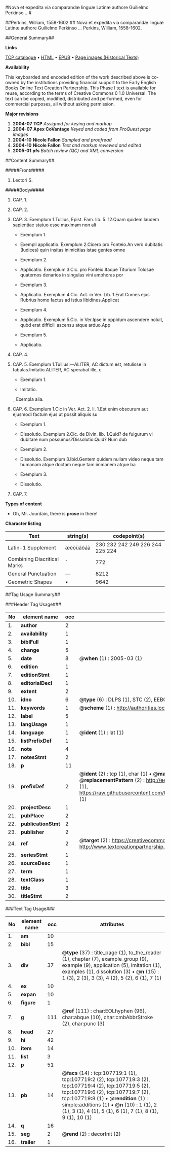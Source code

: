 #Nova et expedita via comparandæ linguæ Latinæ authore Guilielmo Perkinso ...#

##Perkins, William, 1558-1602.##
Nova et expedita via comparandæ linguæ Latinæ authore Guilielmo Perkinso ...
Perkins, William, 1558-1602.

##General Summary##

**Links**

[TCP catalogue](http://www.ota.ox.ac.uk/tcp/)  • 
[HTML](http://tei.it.ox.ac.uk/tcp/Texts-HTML/free/A54/A54390.html)  • 
[EPUB](http://tei.it.ox.ac.uk/tcp/Texts-EPUB/free/A54/A54390.epub) • 
[Page images (Historical Texts)](https://data.historicaltexts.jisc.ac.uk/view?pubId=eebo-18459186e&pageId=eebo-18459186e-107719-1)

**Availability**

This keyboarded and encoded edition of the
	       work described above is co-owned by the institutions
	       providing financial support to the Early English Books
	       Online Text Creation Partnership. This Phase I text is
	       available for reuse, according to the terms of Creative
	       Commons 0 1.0 Universal. The text can be copied,
	       modified, distributed and performed, even for
	       commercial purposes, all without asking permission.

**Major revisions**

1. __2004-07__ __TCP__ *Assigned for keying and markup*
1. __2004-07__ __Apex CoVantage__ *Keyed and coded from ProQuest page images*
1. __2004-10__ __Nicole Fallon__ *Sampled and proofread*
1. __2004-10__ __Nicole Fallon__ *Text and markup reviewed and edited*
1. __2005-01__ __pfs__ *Batch review (QC) and XML conversion*

##Content Summary##

#####Front#####

1. Lectori S.

#####Body#####

1. CAP. 1.

1. CAP. 2.

1. CAP. 3.
Exemplum 1.Tullius, Epist. Fam. lib. 5. 12.Quam quidem laudem sapientiae statuo esse maximam non ali
      * Exemplum 1.

      * Exempli applicatio.
Exemplum 2.Cicero pro Fonteio.An verò dubitatis (Iudices) quin insitas inimicitias istae gentes omne
      * Exemplum 2.

      * Applicatio.
Exemplum 3.Cic. pro Fonteio.Itaque Titurium Tolosae quaternos denarios in singulas vini amphoras por
      * Exemplum 3.

      * Applicatio.
Exemplum 4.Cic. Act. in Ver. Lib. 1.Erat Comes ejus Rubrius homo factus ad istius libidines.Applicat
      * Exemplum 4.

      * Applicatio.
Exemplum 5.Cic. in Ver.Ipse in oppidum ascendere noluit, quòd erat difficili ascensu atque arduo.App
      * Exemplum 5.

      * Applicatio.

1. CAP. 4.

1. CAP. 5.
Exemplum 1.Tullius.—ALITER, AC dictum est, retulisse in tabulas.Imitatio.ALITER, AC sperabat ille, c
      * Exemplum 1.

      * Imitatio.

    _ Exempla alia.

1. CAP. 6.
Exemplum 1.Cic in Ver. Act. 2. li. 1.Est enim obscurum aut ejusmodi factum ejus ut possit aliquis su
      * Exemplum 1.

      * Dissolutio.
Exemplum 2.Cic. de Divin. lib. 1.Quid? de fulgurum vi dubitare num possumus?Dissolutio.Quid? Num dub
      * Exemplum 2.

      * Dissolutio.
Exemplum 3.Ibid.Gentem quidem nullam video neque tam humanam atque doctam neque tam immanem atque ba
      * Exemplum 3.

      * Dissolutio.

1. CAP. 7.

**Types of content**

  * Oh, Mr. Jourdain, there is **prose** in there!

**Character listing**


|Text|string(s)|codepoint(s)|
|---|---|---|
|Latin-1 Supplement|æèòùâôáà|230 232 242 249 226 244 225 224|
|Combining             Diacritical Marks|̄|772|
|General Punctuation|—|8212|
|Geometric Shapes|▪|9642|

##Tag Usage Summary##

###Header Tag Usage###

|No|element name|occ|attributes|
|---|---|---|---|
|1.|__author__|2||
|2.|__availability__|1||
|3.|__biblFull__|1||
|4.|__change__|5||
|5.|__date__|8| @__when__ (1) : 2005-03 (1)|
|6.|__edition__|1||
|7.|__editionStmt__|1||
|8.|__editorialDecl__|1||
|9.|__extent__|2||
|10.|__idno__|6| @__type__ (6) : DLPS (1), STC (2), EEBO-CITATION (1), OCLC (1), VID (1)|
|11.|__keywords__|1| @__scheme__ (1) : http://authorities.loc.gov/ (1)|
|12.|__label__|5||
|13.|__langUsage__|1||
|14.|__language__|1| @__ident__ (1) : lat (1)|
|15.|__listPrefixDef__|1||
|16.|__note__|4||
|17.|__notesStmt__|2||
|18.|__p__|11||
|19.|__prefixDef__|2| @__ident__ (2) : tcp (1), char (1)  •  @__matchPattern__ (2) : ([0-9\-]+):([0-9IVX]+) (1), (.+) (1)  •  @__replacementPattern__ (2) : http://eebo.chadwyck.com/downloadtiff?vid=$1&page=$2 (1), https://raw.githubusercontent.com/textcreationpartnership/Texts/master/tcpchars.xml#$1 (1)|
|20.|__projectDesc__|1||
|21.|__pubPlace__|2||
|22.|__publicationStmt__|2||
|23.|__publisher__|2||
|24.|__ref__|2| @__target__ (2) : https://creativecommons.org/publicdomain/zero/1.0/ (1), http://www.textcreationpartnership.org/docs/. (1)|
|25.|__seriesStmt__|1||
|26.|__sourceDesc__|1||
|27.|__term__|1||
|28.|__textClass__|1||
|29.|__title__|3||
|30.|__titleStmt__|2||


###Text Tag Usage###

|No|element name|occ|attributes|
|---|---|---|---|
|1.|__am__|10||
|2.|__bibl__|15||
|3.|__div__|37| @__type__ (37) : title_page (1), to_the_reader (1), chapter (7), example_group (9), example (9), application (5), imitation (1), examples (1), dissolution (3)  •  @__n__ (15) : 1 (3), 2 (3), 3 (3), 4 (2), 5 (2), 6 (1), 7 (1)|
|4.|__ex__|10||
|5.|__expan__|10||
|6.|__figure__|1||
|7.|__g__|111| @__ref__ (111) : char:EOLhyphen (96), char:abque (10), char:cmbAbbrStroke (2), char:punc (3)|
|8.|__head__|27||
|9.|__hi__|42||
|10.|__item__|14||
|11.|__list__|3||
|12.|__p__|51||
|13.|__pb__|14| @__facs__ (14) : tcp:107719:1 (1), tcp:107719:2 (2), tcp:107719:3 (2), tcp:107719:4 (2), tcp:107719:5 (2), tcp:107719:6 (2), tcp:107719:7 (2), tcp:107719:8 (1)  •  @__rendition__ (1) : simple:additions (1)  •  @__n__ (10) : 1 (1), 2 (1), 3 (1), 4 (1), 5 (1), 6 (1), 7 (1), 8 (1), 9 (1), 10 (1)|
|14.|__q__|16||
|15.|__seg__|2| @__rend__ (2) : decorInit (2)|
|16.|__trailer__|1||
